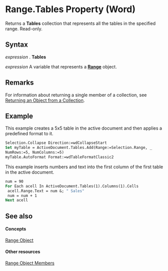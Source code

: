 
# Range.Tables Property (Word)

Returns a  **Tables** collection that represents all the tables in the specified range. Read-only.


## Syntax

 _expression_ . **Tables**

 _expression_ A variable that represents a **[Range](15a7a1c4-5f3f-5b6e-60e9-29688de3f274.md)** object.


## Remarks

For information about returning a single member of a collection, see [Returning an Object from a Collection](http://msdn.microsoft.com/library/28f76384-f495-9640-a7c8-10ada3fac727%28Office.15%29.aspx).


## Example

This example creates a 5x5 table in the active document and then applies a predefined format to it.


```vb
Selection.Collapse Direction:=wdCollapseStart 
Set myTable = ActiveDocument.Tables.Add(Range:=Selection.Range, _ 
NumRows:=5, NumColumns:=5) 
myTable.AutoFormat Format:=wdTableFormatClassic2
```

This example inserts numbers and text into the first column of the first table in the active document.




```vb
num = 90 
For Each acell In ActiveDocument.Tables(1).Columns(1).Cells 
 acell.Range.Text = num &; " Sales" 
 num = num + 1 
Next acell
```


## See also


#### Concepts


[Range Object](15a7a1c4-5f3f-5b6e-60e9-29688de3f274.md)
#### Other resources


[Range Object Members](3c4a36d9-2a80-5aaf-827b-275a52bfa193.md)
